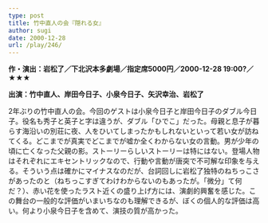 ```yaml
---
type: post
title: 竹中直人の会『隠れる女』
author: sugi
date: 2000-12-28
url: /play/246/
---
```

**作・演出：岩松了／下北沢本多劇場／指定席5000円／2000-12-28 19:00?／★★★**

**出演：竹中直人、岸田今日子、小泉今日子、矢沢幸治、岩松了**

2年ぶりの竹中直人の会。今回のゲストは小泉今日子と岸田今日子のダブル今日子。役名も秀子と英子と字は違うが、ダブル「ひでこ」だった。母親と息子が暮らす海沿いの別荘に夜、人をひいてしまったかもしれないといって若い女が訪ねてくる。どこまでが真実でどこまでが嘘か全くわからない女の言動。男が少年の頃に亡くなった父親の影。ストーリーらしいストーリーは特にはない。登場人物はそれぞれにエキセントリックなので、行動や言動が唐突で不可解な印象を与える。そういう点は確かにマイナスなのだが、台詞回しに岩松了独特のねちっこさがあったのと（ねちっこすぎてわけわからないのもあったが。「微分」て何だ？）、赤い花を使ったラスト近くの盛り上げ方には、演劇的興奮を感じた。この舞台の一般的な評価がいまいちなのも理解できるが、ぼくの個人的な評価は高い。何より小泉今日子を含めて、演技の質が高かった。

